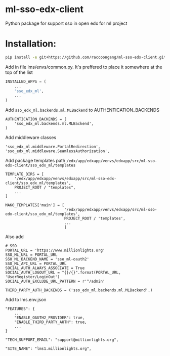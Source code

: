 # ml-sso-edx-client
Python package for support sso in open edx for ml project

# Installation:
```bash
pip install -e git+https://github.com/raccoongang/ml-sso-edx-client.git#egg=ml_sso_edx_client
```

Add in file lms/envs/common.py. It's preffered to place it somewhere at the top of the list
```python
INSTALLED_APPS = (
    ...
    'sso_edx_ml',
    ...
)
```

Add `sso_edx_ml.backends.ml.MLBackend` to AUTHENTICATION_BACKENDS
```
AUTHENTICATION_BACKENDS = (
    'sso_edx_ml.backends.ml.MLBackend',
)
```

Add middleware classes
```
'sso_edx_ml.middleware.PortalRedirection',
'sso_edx_ml.middleware.SeamlessAuthorization',
```

Add package templates path `/edx/app/edxapp/venvs/edxapp/src/ml-sso-edx-client/sso_edx_ml/templates`
```
TEMPLATE_DIRS = [
    '/edx/app/edxapp/venvs/edxapp/src/ml-sso-edx-client/sso_edx_ml/templates',
    PROJECT_ROOT / "templates",
    ...
]

MAKO_TEMPLATES['main'] = [
                          '/edx/app/edxapp/venvs/edxapp/src/ml-sso-edx-client/sso_edx_ml/templates',
                          PROJECT_ROOT / 'templates',
                          ...
                          ]
```

Also add
```
# SSO
PORTAL_URL = 'https://www.millionlights.org'
SSO_ML_URL = PORTAL_URL
SSO_ML_BACKEND_NAME = 'sso_ml-oauth2'
SSO_ML_API_URL = PORTAL_URL
SOCIAL_AUTH_ALWAYS_ASSOCIATE = True
SOCIAL_AUTH_LOGOUT_URL = "{}/{}".format(PORTAL_URL, 'UserRegister/LoginOut')
SOCIAL_AUTH_EXCLUDE_URL_PATTERN = r'^/admin'

THIRD_PARTY_AUTH_BACKENDS = ('sso_edx_ml.backends.ml.MLBackend',)
```

Add to lms.env.json
```
"FEATURES": {
    ...
    "ENABLE_OAUTH2_PROVIDER": true,
    "ENABLE_THIRD_PARTY_AUTH": true,
    ...
}

"TECH_SUPPORT_EMAIL": "support@millionlights.org",

"SITE_NAME": "lms1.millionlights.org",

```
